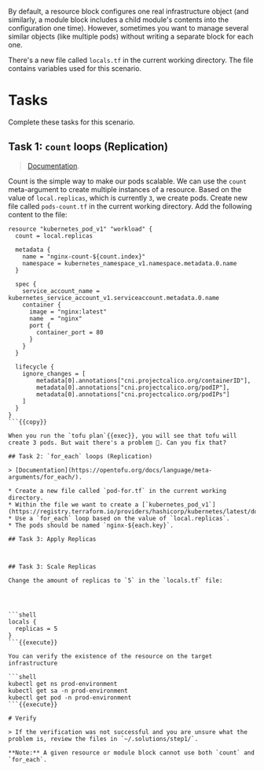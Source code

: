By default, a resource block configures one real infrastructure object (and similarly, a module block includes a child module's contents into the configuration one time). However, sometimes you want to manage several similar objects (like multiple pods) without writing a separate block for each one. 

There's a new file called `locals.tf` in the current working directory. The file contains variables used for this scenario. 

# Tasks

Complete these tasks for this scenario. 

## Task 1: `count` loops (Replication)

> [Documentation](https://opentofu.org/docs/language/meta-arguments/count/).

Count is the simple way to make our pods scalable. We can use the `count` meta-argument to create multiple instances of a resource. Based on the value of `local.replicas`, which is currently `3`, we create pods. Create new file called `pods-count.tf` in the current working directory. Add the following content to the file:

```
resource "kubernetes_pod_v1" "workload" {
  count = local.replicas

  metadata {
    name = "nginx-count-${count.index}"
    namespace = kubernetes_namespace_v1.namespace.metadata.0.name
  }

  spec {
    service_account_name = kubernetes_service_account_v1.serviceaccount.metadata.0.name
    container {
      image = "nginx:latest"
      name  = "nginx"
      port {
        container_port = 80
      }
    }
  }

  lifecycle {
    ignore_changes = [
        metadata[0].annotations["cni.projectcalico.org/containerID"],
        metadata[0].annotations["cni.projectcalico.org/podIP"],
        metadata[0].annotations["cni.projectcalico.org/podIPs"]
    ]
  }
}
```{{copy}}

When you run the `tofu plan`{{exec}}, you will see that tofu will create 3 pods. But wait there's a problem 🤔. Can you fix that?

## Task 2: `for_each` loops (Replication)

> [Documentation](https://opentofu.org/docs/language/meta-arguments/for_each/).

* Create a new file called `pod-for.tf` in the current working directory. 
* Within the file we want to create a [`kubernetes_pod_v1`](https://registry.terraform.io/providers/hashicorp/kubernetes/latest/docs/resources/pod_v1).
* Use a `for_each` loop based on the value of `local.replicas`.
* The pods should be named `nginx-${each.key}`.

## Task 3: Apply Replicas



## Task 3: Scale Replicas

Change the amount of replicas to `5` in the `locals.tf` file:




```shell
locals {
  replicas = 5
}
```{{execute}}

You can verify the existence of the resource on the target infrastructure

```shell 
kubectl get ns prod-environment
kubectl get sa -n prod-environment
kubectl get pod -n prod-environment
```{{execute}}

# Verify

> If the verification was not successful and you are unsure what the problem is, review the files in `~/.solutions/step1/`.

**Note:** A given resource or module block cannot use both `count` and `for_each`.

